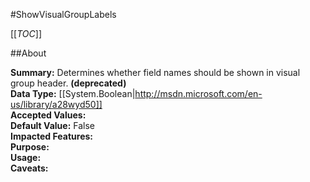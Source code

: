 #ShowVisualGroupLabels

[[_TOC_]]

##About

**Summary:**  Determines whether field names should be shown in visual group header. **(deprecated)**  
**Data Type:** [[System.Boolean|http://msdn.microsoft.com/en-us/library/a28wyd50]]  
**Accepted Values:**   
**Default Value:** False  
**Impacted Features:**   
**Purpose:**   
**Usage:**   
**Caveats:**   

